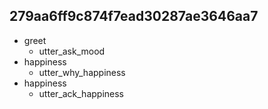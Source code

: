 ## 279aa6ff9c874f7ead30287ae3646aa7
* greet
    - utter_ask_mood
* happiness
    - utter_why_happiness
* happiness
    - utter_ack_happiness

